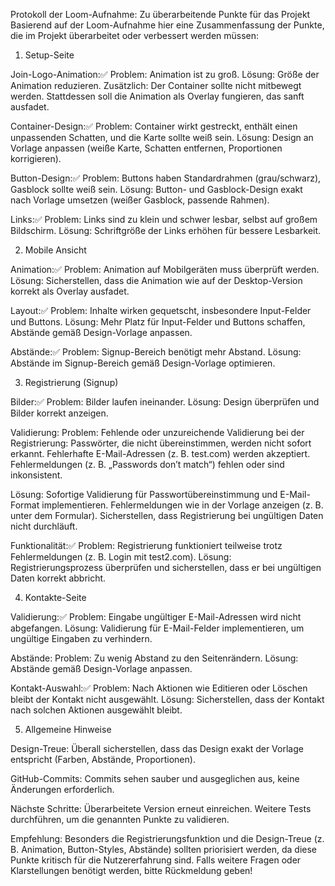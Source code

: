 Protokoll der Loom-Aufnahme: Zu überarbeitende Punkte für das Projekt
Basierend auf der Loom-Aufnahme hier eine Zusammenfassung der Punkte, die im Projekt überarbeitet oder verbessert werden müssen:
1. Setup-Seite

Join-Logo-Animation:✅
Problem: Animation ist zu groß.
Lösung: Größe der Animation reduzieren.
Zusätzlich: Der Container sollte nicht mitbewegt werden. Stattdessen soll die Animation als Overlay fungieren, das sanft ausfadet.


Container-Design:✅
Problem: Container wirkt gestreckt, enthält einen unpassenden Schatten, und die Karte sollte weiß sein.
Lösung: Design an Vorlage anpassen (weiße Karte, Schatten entfernen, Proportionen korrigieren).


Button-Design:✅
Problem: Buttons haben Standardrahmen (grau/schwarz), Gasblock sollte weiß sein.
Lösung: Button- und Gasblock-Design exakt nach Vorlage umsetzen (weißer Gasblock, passende Rahmen).


Links:✅
Problem: Links sind zu klein und schwer lesbar, selbst auf großem Bildschirm.
Lösung: Schriftgröße der Links erhöhen für bessere Lesbarkeit.



2. Mobile Ansicht

Animation:✅
Problem: Animation auf Mobilgeräten muss überprüft werden.
Lösung: Sicherstellen, dass die Animation wie auf der Desktop-Version korrekt als Overlay ausfadet.


Layout:✅
Problem: Inhalte wirken gequetscht, insbesondere Input-Felder und Buttons.
Lösung: Mehr Platz für Input-Felder und Buttons schaffen, Abstände gemäß Design-Vorlage anpassen.


Abstände:✅
Problem: Signup-Bereich benötigt mehr Abstand.
Lösung: Abstände im Signup-Bereich gemäß Design-Vorlage optimieren.



3. Registrierung (Signup)

Bilder:✅
Problem: Bilder laufen ineinander.
Lösung: Design überprüfen und Bilder korrekt anzeigen.


Validierung:
Problem: Fehlende oder unzureichende Validierung bei der Registrierung:
Passwörter, die nicht übereinstimmen, werden nicht sofort erkannt.
Fehlerhafte E-Mail-Adressen (z. B. test.com) werden akzeptiert.
Fehlermeldungen (z. B. „Passwords don’t match“) fehlen oder sind inkonsistent.


Lösung:
Sofortige Validierung für Passwortübereinstimmung und E-Mail-Format implementieren.
Fehlermeldungen wie in der Vorlage anzeigen (z. B. unter dem Formular).
Sicherstellen, dass Registrierung bei ungültigen Daten nicht durchläuft.




Funktionalität:✅
Problem: Registrierung funktioniert teilweise trotz Fehlermeldungen (z. B. Login mit test2.com).
Lösung: Registrierungsprozess überprüfen und sicherstellen, dass er bei ungültigen Daten korrekt abbricht.



4. Kontakte-Seite

Validierung:✅
Problem: Eingabe ungültiger E-Mail-Adressen wird nicht abgefangen.
Lösung: Validierung für E-Mail-Felder implementieren, um ungültige Eingaben zu verhindern.


Abstände:
Problem: Zu wenig Abstand zu den Seitenrändern.
Lösung: Abstände gemäß Design-Vorlage anpassen.


Kontakt-Auswahl:✅
Problem: Nach Aktionen wie Editieren oder Löschen bleibt der Kontakt nicht ausgewählt.
Lösung: Sicherstellen, dass der Kontakt nach solchen Aktionen ausgewählt bleibt.



5. Allgemeine Hinweise

Design-Treue:
Überall sicherstellen, dass das Design exakt der Vorlage entspricht (Farben, Abstände, Proportionen).


GitHub-Commits:
Commits sehen sauber und ausgeglichen aus, keine Änderungen erforderlich.


Nächste Schritte:
Überarbeitete Version erneut einreichen.
Weitere Tests durchführen, um die genannten Punkte zu validieren.



Empfehlung: Besonders die Registrierungsfunktion und die Design-Treue (z. B. Animation, Button-Styles, Abstände) sollten priorisiert werden, da diese Punkte kritisch für die Nutzererfahrung sind.
Falls weitere Fragen oder Klarstellungen benötigt werden, bitte Rückmeldung geben!
